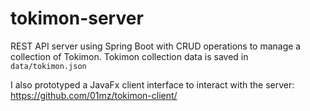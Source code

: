 # tokimon-server

REST API server using Spring Boot with CRUD operations to manage a collection of Tokimon. Tokimon collection data is saved in `data/tokimon.json`

I also prototyped a JavaFx client interface to interact with the server: https://github.com/01mz/tokimon-client/
